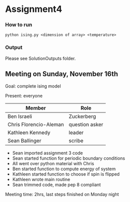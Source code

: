 Assignment4
===========

### How to run

    python ising.py <dimension of array> <temperature>

### Output

Please see SolutionOutputs folder.

Meeting on Sunday, November 16th
--------------------------------

Goal: complete ising model

Present: everyone

Member        |     Role
------------- | -------------
Ben Israeli    | Zuckerberg
Chris Florencio-Aleman  | question asker
Kathleen Kennedy  | leader
Sean Ballinger  | scribe

- Sean imported assignment 3 code
- Sean started function for periodic boundary conditions
- All went over python material with Chris
- Ben started function to compute energy of system
- Kathleen started function to choose if spin is flipped
- Kathleen wrote main routine
- Sean trimmed code, made pep 8 compliant

Meeting time: 2hrs, last steps finished on Monday night

